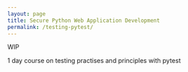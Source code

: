 ```yaml
---
layout: page
title: Secure Python Web Application Development
permalink: /testing-pytest/
---
```


WIP

1 day course on testing practises and principles with pytest
